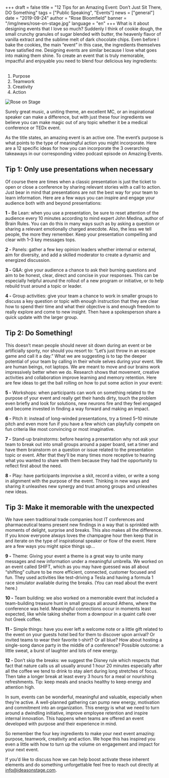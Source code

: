 +++
draft = false
title = "12 Tips for an Amazing Event: Don’t Just Sit There, DO Something"
tags = ["Public Speaking", "Events"]
news = ["general"]
date = "2019-09-24"
author = "Rose Bloomfield"
banner = "/img/news/rose-on-stage.jpg"
language = "en"
+++
What is it about designing events that I love so much? Suddenly I think of cookie dough, the small crunchy granules of sugar blended with butter, the heavenly flavor of vanilla extract and the sublime melt of dark chocolate chips. Even before I bake the cookies, the main “event” in this case, the ingredients themselves have satisfied me. Designing events are similar because I love what goes into making them shine. To create an event that is truly memorable, impactful and enjoyable you need to blend four delicious key ingredients:<br><br>
1. Purpose 
2. Teamwork 
3. Creativity 
4. Action 

![Rose on Stage ](/img/news/rose-on-stage.jpg)

Surely great music, a uniting theme, an excellent MC, or an inspirational speaker can make a difference, but with just these four ingredients we believe you can make magic out of any topic whether it be a medical conference or TEDx event.

As the title states, an amazing event is an active one. The event’s purpose is what points to the type of meaningful action you might incorporate. Here are a 12 specific ideas for how you can incorporate the 3 overarching takeaways in our corresponding video podcast episode on Amazing Events.


## Tip 1: Only use presentations when necessary

Of course there are times when a classic presentation is just the ticket to open or close a conference by sharing relevant stories with a call to action. Just bear in mind that presentations are not the best way for your team to learn information. Here are a few ways you can inspire and engage your audience both with and beyond presentations:

**1 -** Be Lean: when you use a presentation, be sure to reset attention of the audience every 10 minutes according to mind expert John Medina, author of Brain Rules. You can do this in many ways such as by asking a question or sharing a relevant emotionally charged anecdote. Also, the less we tell people, the more they remember. Keep your presentation compelling and clear with 1–3 key messages tops.

**2 -** Panels: gather a few key opinion leaders whether internal or external, aim for diversity, and add a skilled moderator to create a dynamic and energized discussion.

**3 -** Q&A: give your audience a chance to ask their burning questions and aim to be honest, clear, direct and concise in your responses. This can be especially helpful around the rollout of a new program or initiative, or to help rebuild trust around a topic or leader.

**4 -** Group activities: give your team a chance to work in smaller groups to discuss a key question or topic with enough instruction that they are clear how to spend their time and what their objective is and enough freedom to really explore and come to new insight. Then have a spokesperson share a quick update with the larger group.

## Tip 2: Do Something!
This doesn’t mean people should never sit down during an event or be artificially sporty, nor should you resort to: “Let’s just throw in an escape game and call it a day.” What we are suggesting is to tap the deeper potential of your team by calling in their whole selves during your event. We are human beings, not laptops. We are meant to move and our brains work impressively better when we do. Research shows that movement, creative activities and collaboration improve learning and memory retention. Here are few ideas to get the ball rolling on how to put some action in your event:

**5 -** Workshops: when participants can work on something related to the purpose of your event and really get their hands dirty, touch the problem even briefly and look for solutions, new neurons fire and they feel engaged and become invested in finding a way forward and making an impact.

**6 -** Pitch it: instead of long-winded presentations, try a timed 5–10 minute pitch and even more fun if you have a few which can playfully compete on fun criteria like most convincing or most imaginative. 

**7 -** Stand-up brainstorms: before hearing a presentation why not ask your team to break out into small groups around a paper board, set a timer and have them brainstorm on a question or issue related to the presentation topic or event. After that they’ll be many times more receptive to hearing what you wanted to share with them because they had the opportunity to reflect first about the need. 

**8 -** Play: have participants improvise a skit, record a video, or write a song in alignment with the purpose of the event. Thinking in new ways and sharing it unleashes new synergy and trust among groups and unleashes new ideas.

## Tip 3: Make it memorable with the unexpected
We have seen traditional trade companies host IT conferences and pharmaceutical teams present new findings in a way that is sprinkled with moments of delight, surprise and breaks. This also makes all the difference. If you know everyone always loves the champagne hour then keep that in and iterate on the type of inspirational speaker or flow of the event. Here are a few ways you might spice things up…

**9 -** Theme: Giving your event a theme is a great way to unite many messages and new information under a meaningful umbrella. We worked on an event called SHIFT, which as you may have guessed was all about “shifting” culture to be more efficient, connected, customer focused and fun. They used activities like test-driving a Tesla and having a formula 1 race simulator available during the breaks. (You can read about the event here.)

**10 -** Team building: we also worked on a memorable event that included a team-building treasure hunt in small groups all around Athens, where the conference was held. Meaningful connections occur in moments least expected, like while taking shelter from a downpour in a quaint café over hot Greek coffee.

**11 -** Simple things: have you ever left a welcome note or a little gift related to the event on your guests hotel bed for them to discover upon arrival? Or invited teams to wear their favorite t-shirt? Or all blue? How about hosting a single-song dance party in the middle of a conference? Possible outcome: a little sweat, a burst of laughter and lots of new energy.

**12 -** Don’t skip the breaks: we suggest the Disney rule which respects that fact that nature calls us all usually around 1 hour 20 minutes especially after all the coffee we tend to drink to stay alert during long stretches of focus. Then take a longer break at least every 3 hours for a meal or nourishing refreshments. Tip: keep meals and snacks healthy to keep energy and attention high.

In sum, events can be wonderful, meaningful and valuable, especially when they’re active. A well-planned gathering can pump new energy, motivation and commitment into an organization. This energy is what we need to turn around a dwindling initiative, improve employee retention and inspire internal innovation. This happens when teams are offered an event developed with purpose and their experience in mind. 

So remember the four key ingredients to make your next event amazing: purpose, teamwork, creativity and action. We hope this has inspired you even a little with how to turn up the volume on engagement and impact for your next event.

If you’d like to discuss how we can help boost activate these inherent elements and do something unforgettable feel free to reach out directly at info@ideasonstage.com.

